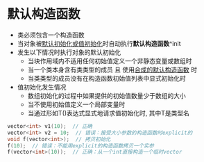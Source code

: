 # 默认构造函数

- 类必须包含一个构造函数
- 当对象被[默认初始化或值初始化](c++初始化.md)时自动执行**默认构造函数**^init
- 发生以下情况时执行对象的默认初始化 
  - 当块作用域内不适用任何初始值定义一个非静态变量或数组时
  - 当一个类本身含有类类型的成员 且 使用[合成的默认构造函数](c++_合成_Constructor.md) 时
  - 当类类型的成员没有在构造函数初始值列表中显式初始化时
- 值初始化发生情况
  - 数组初始化的过程中如果提供的初始值数量少于数组的大小
  - 当不使用初始值定义一个局部变量时
  - 当通过形如T()表达式显式地请求值初始化时, 其中T是类型名


```c++
vector<int> v1(10);  // 正确
vector<int> v2 = 10;  // 错误：接受大小参数的构造函数时explicit的
void f(vector<int>);  // 拷贝初始化
f(10);  // 错误：不能用explicit的构造函数拷贝一个实参
f(vector<int>(10));  // 正确：从一个int直接构造一个临时vector
```